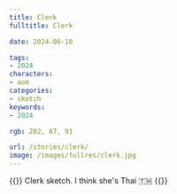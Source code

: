 ```yaml
---
title: Clerk
fulltitle: Clerk

date: 2024-06-10

tags:
- 2024
characters:
- aom
categories:
- sketch
keywords:
- 2024

rgb: 202, 87, 91

url: /stories/clerk/
image: /images/fullres/clerk.jpg
---
```

{{<note caption>}}
Clerk sketch. I think she's Thai 🇹🇭
{{</note>}}
